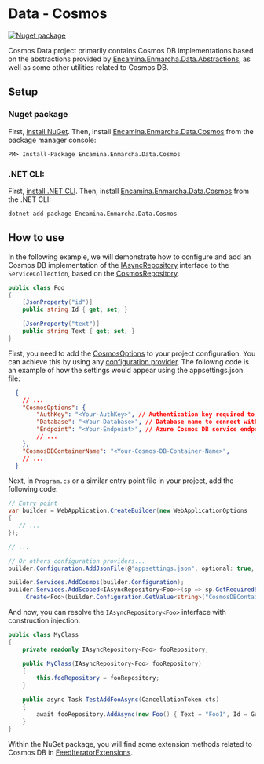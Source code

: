 ﻿# Data - Cosmos

[![Nuget package](https://img.shields.io/nuget/v/Encamina.Enmarcha.Data.Cosmos)](https://www.nuget.org/packages/Encamina.Enmarcha.Data.Cosmos)

Cosmos Data project primarily contains Cosmos DB implementations based on the abstractions provided by [Encamina.Enmarcha.Data.Abstractions](../Encamina.Enmarcha.Data.Abstractions/README.md), as well as some other utilities related to Cosmos DB.

## Setup

### Nuget package

First, [install NuGet](http://docs.nuget.org/docs/start-here/installing-nuget). Then, install [Encamina.Enmarcha.Data.Cosmos](https://www.nuget.org/packages/Encamina.Enmarcha.Data.Cosmos) from the package manager console:

    PM> Install-Package Encamina.Enmarcha.Data.Cosmos

### .NET CLI:

First, [install .NET CLI](https://learn.microsoft.com/en-us/dotnet/core/tools/). Then, install [Encamina.Enmarcha.Data.Cosmos](https://www.nuget.org/packages/Encamina.Enmarcha.Data.Cosmos) from the .NET CLI:

    dotnet add package Encamina.Enmarcha.Data.Cosmos

## How to use

In the following example, we will demonstrate how to configure and add an Cosmos DB implementation of the [IAsyncRepository](../Encamina.Enmarcha.Data.Abstractions/IAsyncRepository.cs) interface to the `ServiceCollection`, based on the [CosmosRepository](./CosmosRepository{T}.cs).

```csharp
public class Foo 
{
    [JsonProperty("id")]
    public string Id { get; set; }

    [JsonProperty("text")]
    public string Text { get; set; }
}
```

First, you need to add the [CosmosOptions](./CosmosOptions.cs) to your project configuration. You can achieve this by using any [configuration provider](https://learn.microsoft.com/en-us/dotnet/core/extensions/configuration). The followng code is an example of how the settings would appear using the appsettings.json file:

```json
  {
    // ...
    "CosmosOptions": {
        "AuthKey": "<Your-AuthKey>", // Authentication key required to connect with Azure Cosmos DB
        "Database": "<Your-Database>", // Database name to connect with Azure Cosmos DB
        "Endpoint": "<Your-Endpoint>", // Azure Cosmos DB service endpoint to use
        // ...
    },
    "CosmosDBContainerName": "<Your-Cosmos-DB-Container-Name>",
    // ...
  }
```

Next, in `Program.cs` or a similar entry point file in your project, add the following code:

```csharp
// Entry point
var builder = WebApplication.CreateBuilder(new WebApplicationOptions
{
   // ...
});

// ...

// Or others configuration providers...
builder.Configuration.AddJsonFile(@"appsettings.json", optional: true, reloadOnChange: true);  

builder.Services.AddCosmos(builder.Configuration);
builder.Services.AddScoped<IAsyncRepository<Foo>>(sp => sp.GetRequiredService<ICosmosRepositoryFactory>()
    .Create<Foo>(builder.Configuration.GetValue<string>("CosmosDBContainerName")));
```

And now, you can resolve the `IAsyncRepository<Foo>` interface with construction injection:

```csharp
public class MyClass
{
    private readonly IAsyncRepository<Foo> fooRepository;

    public MyClass(IAsyncRepository<Foo> fooRepository)
    {
        this.fooRepository = fooRepository;
    }

    public async Task TestAddFooAsync(CancellationToken cts)
    {
        await fooRepository.AddAsync(new Foo() { Text = "Foo1", Id = Guid.NewGuid().ToString()}, cts);        
    }
}
```

Within the NuGet package, you will find some extension methods related to Cosmos DB in [FeedIteratorExtensions](./Extensions/FeedIteratorExtensions.cs).
